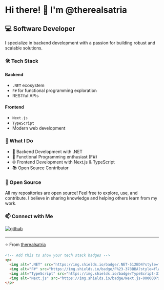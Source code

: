# Hi there! 👋 I'm @therealsatria

## 💻 Software Developer

I specialize in backend development with a passion for building robust and scalable solutions.

### 🛠️ Tech Stack

#### Backend
- `.NET` ecosystem
- `F#` for functional programming exploration
- RESTful APIs

#### Frontend
- `Next.js`
- `TypeScript`
- Modern web development

### 🌟 What I Do

- 🎯 Backend Development with .NET
- 🧮 Functional Programming enthusiast (F#)
- 🌐 Frontend Development with Next.js & TypeScript
- 📚 Open Source Contributor

### 🤝 Open Source

All my repositories are open source! Feel free to explore, use, and contribute. I believe in sharing knowledge and helping others learn from my work.

### 📫 Connect with Me

<div>
  <a href="https://github.com/therealsatria" target="_blank">
    <img src="https://img.shields.io/badge/github-%2324292e.svg?&style=for-the-badge&logo=github&logoColor=white" alt="github" style="margin-bottom: 5px;" />
  </a>
</div>

---
⭐️ From [therealsatria](https://github.com/therealsatria)

```html
<!-- Add this to show your tech stack badges -->
<p>
  <img alt=".NET" src="https://img.shields.io/badge/.NET-512BD4?style=flat-square&logo=dotnet&logoColor=white" />
  <img alt="F#" src="https://img.shields.io/badge/F%23-378BBA?style=flat-square&logo=.net&logoColor=white" />
  <img alt="TypeScript" src="https://img.shields.io/badge/TypeScript-3178C6?style=flat-square&logo=typescript&logoColor=white" />
  <img alt="Next.js" src="https://img.shields.io/badge/Next.js-000000?style=flat-square&logo=next.js&logoColor=white" />
</p>
```
